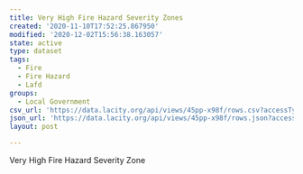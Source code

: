 ```yaml
---
title: Very High Fire Hazard Severity Zones
created: '2020-11-10T17:52:25.867950'
modified: '2020-12-02T15:56:38.163057'
state: active
type: dataset
tags:
  - Fire
  - Fire Hazard
  - Lafd
groups:
  - Local Government
csv_url: 'https://data.lacity.org/api/views/45pp-x98f/rows.csv?accessType=DOWNLOAD'
json_url: 'https://data.lacity.org/api/views/45pp-x98f/rows.json?accessType=DOWNLOAD'
layout: post

---
```

Very High Fire Hazard Severity Zone
